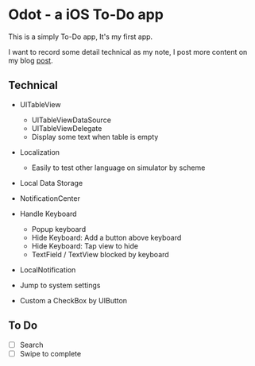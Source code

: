 #  Odot - a iOS To-Do app

This is a simply To-Do app, It's my first app.

I want to record some detail technical as my note, I post more content on my blog [post](https://vickcoo.github.io/posts/IDevelopASimplyToDoApp@zh-Hant/).



## Technical

* UITableView
    * UITableViewDataSource
    * UITableViewDelegate
    * Display some text when table is empty
* Localization

    *  Easily to test other language on simulator by scheme
* Local Data Storage
* NotificationCenter
* Handle Keyboard
    * Popup keyboard
    * Hide Keyboard: Add a button above keyboard
    * Hide Keyboard: Tap view to hide
    * TextField / TextView blocked by keyboard
* LocalNotification
* Jump to system settings
* Custom a CheckBox by UIButton



## To Do

- [ ] Search
- [ ] Swipe to complete
